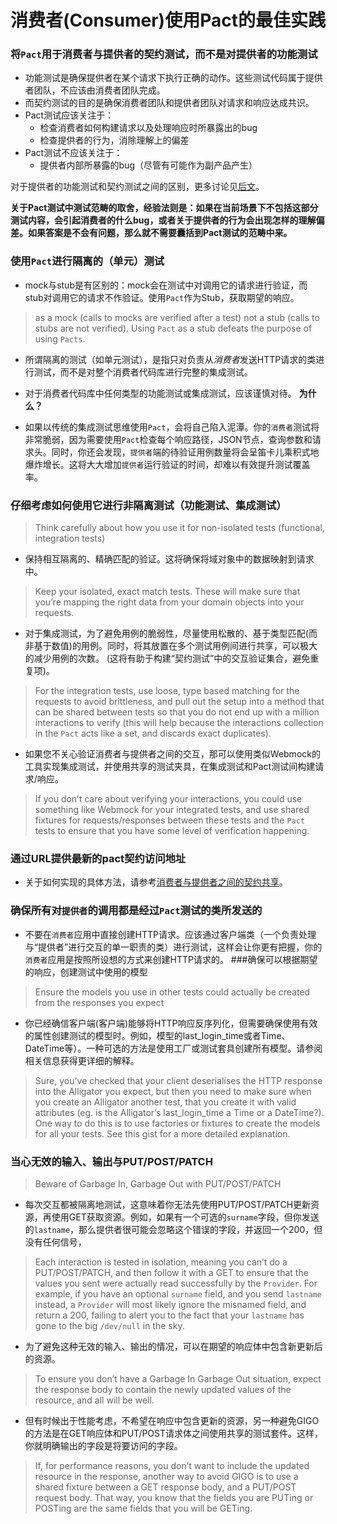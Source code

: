 # 消费者(Consumer)使用Pact的最佳实践

### 将`Pact`用于消费者与提供者的契约测试，而不是对提供者的功能测试

* 功能测试是确保提供者在某个请求下执行正确的动作。这些测试代码属于提供者团队，不应该由消费者团队完成。
* 而契约测试的目的是确保消费者团队和提供者团队对请求和响应达成共识。
* Pact测试应该关注于：
  * 检查消费者如何构建请求以及处理响应时所暴露出的bug
  * 检查提供者的行为，消除理解上的偏差
* Pact测试不应该关注于：
  * 提供者内部所暴露的bug（尽管有可能作为副产品产生）

对于提供者的功能测试和契约测试之间的区别，更多讨论见[后文](contract_tests_not_functional_tests.html)。

**关于Pact测试中测试范畴的取舍，经验法则是：如果在当前场景下不包括这部分测试内容，会引起消费者的什么bug，或者关于提供者的行为会出现怎样的理解偏差。如果答案是不会有问题，那么就不需要囊括到Pact测试的范畴中来。**

### 使用`Pact`进行隔离的（单元）测试

* mock与stub是有区别的：mock会在测试中对调用它的请求进行验证，而stub对调用它的请求不作验证。使用`Pact`作为Stub，获取期望的响应。
> as a mock (calls to mocks are verified after a test) not a stub (calls to stubs are not verified). Using `Pact` as a stub defeats the purpose of using `Pacts`.

* 所谓隔离的测试（如单元测试），是指只对负责从*消费者*发送HTTP请求的类进行测试，而不是对整个消费者代码库进行完整的集成测试。



* 对于消费者代码库中任何类型的功能测试或集成测试，应该谨慎对待。
**为什么？**

* 如果以传统的集成测试思维使用`Pact`，会将自己陷入泥潭。你的`消费者`测试将非常脆弱，因为需要使用`Pact`检查每个响应路径，JSON节点，查询参数和请求头。同时，你还会发现，`提供者`端的待验证用例数量将会呈笛卡儿乘积式地爆炸增长。这将大大增加`提供者`运行验证的时间，却难以有效提升测试覆盖率。
### 仔细考虑如何使用它进行非隔离测试（功能测试、集成测试）
> Think carefully about how you use it for non-isolated tests (functional, integration tests)

* 保持相互隔离的、精确匹配的验证。这将确保将域对象中的数据映射到请求中。
> Keep your isolated, exact match tests. These will make sure that you’re mapping the right data from your domain objects into your requests.

* 对于集成测试，为了避免用例的脆弱性，尽量使用松散的、基于类型匹配(而非基于数值)的用例。同时，将其放置在多个测试用例间进行共享，可以极大的减少用例的次数。
  (这将有助于构建“契约测试”中的交互验证集合，避免重复项)。
> For the integration tests, use loose, type based matching for the requests to avoid brittleness, and pull out the setup into a method that can be shared between tests so that you do not end up with a million interactions to verify (this will help because the interactions collection in the `Pact` acts like a set, and discards exact duplicates).

* 如果您不关心验证消费者与提供者之间的交互，那可以使用类似Webmock的工具实现集成测试，并使用共享的测试夹具，在集成测试和Pact测试间构建请求/响应。
> If you don’t care about verifying your interactions, you could use something like Webmock for your integrated tests, and use shared fixtures for requests/responses between these tests and the `Pact` tests to ensure that you have some level of verification happening.


### 通过URL提供最新的pact契约访问地址

* 关于如何实现的具体方法，请参考[消费者与提供者之间的契约共享](https://github.com/realestate-com-au/pact/wiki/Sharing-pacts-between-consumer-and-provider)。

### 确保所有对`提供者`的调用都是经过`Pact`测试的类所发送的

* 不要在`消费者`应用中直接创建HTTP请求。应该通过客户端类（一个负责处理与“提供者”进行交互的单一职责的类）进行测试，这样会让你更有把握，你的`消费者`应用是按照所设想的方式来创建HTTP请求的。
###确保可以根据期望的响应，创建测试中使用的模型
> Ensure the models you use in other tests could actually be created from the responses you expect

* 你已经确信客户端(客户端)能够将HTTP响应反序列化，但需要确保使用有效的属性创建测试的模型时。例如，模型的last_login_time或者Time、DateTime等）。一种可选的方法是使用工厂或测试套具创建所有模型。请参阅相关信息获得更详细的解释。
> Sure, you’ve checked that your client deserialises the HTTP response into the Alligator you expect, but then you need to make sure when you create an Alligator another test, that you create it with valid attributes (eg. is the Alligator’s last_login_time a Time or a DateTime?). One way to do this is to use factories or fixtures to create the models for all your tests. See this gist for a more detailed explanation.

### 当心无效的输入、输出与PUT/POST/PATCH
> Beware of Garbage In, Garbage Out with PUT/POST/PATCH

* 每次交互都被隔离地测试，这意味着你无法先使用PUT/POST/PATCH更新资源，再使用GET获取资源。例如，如果有一个可选的`surname`字段，但你发送的`lastname`，那么提供者很可能会忽略这个错误的字段，并返回一个200，但没有任何信号，
> Each interaction is tested in isolation, meaning you can’t do a PUT/POST/PATCH, and then follow it with a GET to ensure that the values you sent were actually read successfully by the `Provider`. For example, if you have an optional `surname` field, and you send `lastname` instead, a `Provider` will most likely ignore the misnamed field, and return a 200, failing to alert you to the fact that your `lastname` has gone to the big `/dev/null` in the sky.


* 为了避免这种无效的输入、输出的情况，可以在期望的响应体中包含新更新后的资源。
> To ensure you don’t have a Garbage In Garbage Out situation, expect the response body to contain the newly updated values of the resource, and all will be well.

* 但有时候出于性能考虑，不希望在响应中包含更新的资源，另一种避免GIGO的方法是在GET响应体和PUT/POST请求体之间使用共享的测试套件。这样，你就明确输出的字段是将要访问的字段。
> If, for performance reasons, you don’t want to include the updated resource in the response, another way to avoid GIGO is to use a shared fixture between a GET response body, and a PUT/POST request body. That way, you know that the fields you are PUTing or POSTing are the same fields that you will be GETing.

